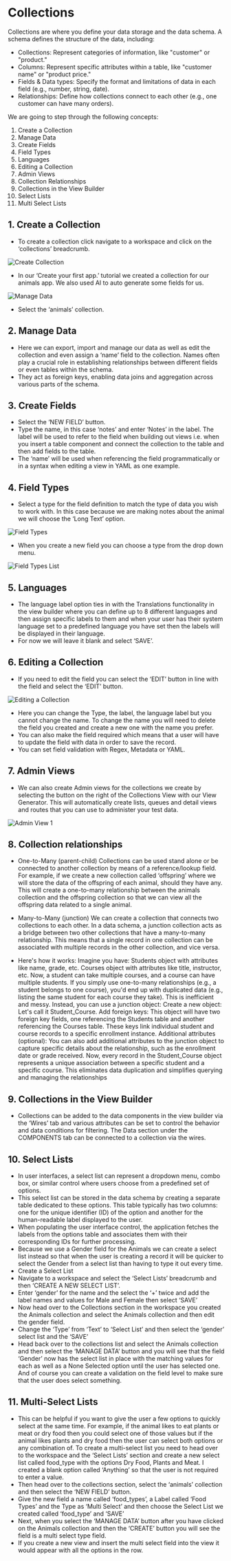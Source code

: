 # Collections
Collections are where you define your data storage and the data schema. A schema defines the structure of the data, including:
* Collections: Represent categories of information, like "customer" or "product."
* Columns: Represent specific attributes within a table, like "customer name" or "product price."
* Fields & Data types: Specify the format and limitations of data in each field (e.g., number, string, date).
* Relationships: Define how collections connect to each other (e.g., one customer can have many orders).

We are going to step through the following concepts:
1. Create a Collection
2. Manage Data
3. Create Fields
4. Field Types
5. Languages
6. Editing a Collection
7. Admin Views
8. Collection Relationships
9. Collections in the View Builder
10. Select Lists
11. Multi Select Lists

## 1. Create a Collection
* To create a collection click navigate to a workspace and click on the ‘collections’ breadcrumb.

![Create Collection](./image2.png "Create Collection")

* In our ‘Create your first app.’ tutorial we created a collection for our animals app. We also used AI to auto generate some fields for us. 

![Manage Data](./image5.png "Manage Data")

* Select the ‘animals’ collection.

## 2. Manage Data
* Here we can export, import and manage our data as well as edit the collection and even assign a ‘name’ field to the collection. Names often play a crucial role in establishing relationships between different fields or even tables within the schema.
* They act as foreign keys, enabling data joins and aggregation across various parts of the schema.

## 3. Create Fields
* Select the ‘NEW FIELD’ button.
* Type the name, in this case ‘notes’ and enter ‘Notes’ in the label. The label will be used to refer to the field when building out views i.e. when you insert a table component and connect the collection to the table and then add fields to the table. 
* The ‘name’ will be used when referencing the field programmatically or in a syntax when editing a view in YAML as one example. 

## 4. Field Types
* Select a type for the field definition to match the type of data you wish to work with. In this case because we are making notes about the animal we will choose the ‘Long Text’ option.

![Field Types](./image9.png "Field Types")
* When you create a new field you can choose a type from the drop down menu.

![Field Types List](./image10.png "Field Types List")

## 5. Languages
* The language label option ties in with the Translations functionality in the view builder where you can define up to 8 different languages and then assign specific labels to them and when your user has their system language set to a predefined language you have set then the labels will be displayed in their language. 
* For now we will leave it blank and select ‘SAVE’.

## 6. Editing a Collection
* If you need to edit the field you can select the ‘EDIT’ button in line with the field and select the ‘EDIT’ button.

![Editing a Collection](./image6.png "Editing a Collection")

* Here you can change the Type, the label, the language label but you cannot change the name. To change the name you will need to delete the field you created and create a new one with the name you prefer. 
* You can also make the field required which means that a user will have to update the field with data in order to save the record. 
* You can set field validation with Regex, Metadata or YAML.

## 7. Admin Views
* We can also create Admin views for the collections we create by selecting the button on the right of the Collections View with our View Generator. This will automatically create lists, queues and detail views and routes that you can use to administer your test data. 

![Admin View 1](./image2.png "Admin View 1")


## 8. Collection relationships
* One-to-Many (parent-child)
Collections can be used stand alone or be connected to another collection by means of a reference/lookup field. For example, if we create a new collection called ‘offspring’ where we will store the data of the offspring of each animal, should they have any.
This will create a one-to-many relationship between the animals collection and the offspring collection so that we can view all the offspring data related to a single animal.

* Many-to-Many (junction)
We can create a collection that connects two collections to each other. In a data schema, a junction collection acts as a bridge between two other collections that have a many-to-many relationship. This means that a single record in one collection can be associated with multiple records in the other collection, and vice versa.

* Here's how it works:
Imagine you have:
Students object with attributes like name, grade, etc.
Courses object with attributes like title, instructor, etc.
Now, a student can take multiple courses, and a course can have multiple students. If you simply use one-to-many relationships (e.g., a student belongs to one course), you'd end up with duplicated data (e.g., listing the same student for each course they take). This is inefficient and messy.
Instead, you can use a junction object:
Create a new object: Let's call it Student_Course.
Add foreign keys: This object will have two foreign key fields, one referencing the Students table and another referencing the Courses table. These keys link individual student and course records to a specific enrollment instance.
Additional attributes (optional): You can also add additional attributes to the junction object to capture specific details about the relationship, such as the enrollment date or grade received.
Now, every record in the Student_Course object represents a unique association between a specific student and a specific course. This eliminates data duplication and simplifies querying and managing the relationships

## 9. Collections in the View Builder
* Collections can be added to the data components in the view builder via the ‘Wires’ tab and various attributes can be set to control the behavior and data conditions for filtering. The Data section under the COMPONENTS tab can be connected to a collection via the wires.

## 10. Select Lists
* In user interfaces, a select list can represent a dropdown menu, combo box, or similar control where users choose from a predefined set of options.
* This select list can be stored in the data schema by creating a separate table dedicated to these options. This table typically has two columns: one for the unique identifier (ID) of the option and another for the human-readable label displayed to the user.
* When populating the user interface control, the application fetches the labels from the options table and associates them with their corresponding IDs for further processing.
* Because we use a Gender field for the Animals we can create a select list instead so that when the user is creating a record it will be quicker to select the Gender from a select list than having to type it out every time.
* Create a Select List
* Navigate to a workspace and select the ‘Select Lists’ breadcrumb and then ‘CREATE A NEW SELECT LIST’.
* Enter ‘gender’ for the name and the select the ‘+’ twice and add the label names and values for Male and Female then select ‘SAVE’
* Now head over to the Collections section in the workspace you created the Animals collection and select the Animals collection and then edit the gender field.
* Change the ‘Type’ from ‘Text’ to ‘Select List’ and then select the ‘gender’ select list and the ‘SAVE’
* Head back over to the collections list and select the Animals collection and then select the ‘MANAGE DATA’ button and you will see that the field ‘Gender’ now has the select list in place with the matching values for each as well as a None Selected option until the user has selected one. And of course you can create a validation on the field level to make sure that the user does select something.

## 11. Multi-Select Lists
* This can be helpful if you want to give the user a few options to quickly select at the same time. For example, if the animal likes to eat plants or meat or dry food then you could select one of those values but if the animal likes plants and dry food then the user can select both options or any combination of. To create a multi-select list you need to head over to the workspace and the ‘Select Lists’ section and create a new select list called food_type with the options Dry Food, Plants and Meat. I created a blank option called ‘Anything’ so that the user is not required to enter a value.
* Then head over to the collections section, select the ‘animals’ collection and then select the ‘NEW FIELD’ button.
* Give the new field a name called ‘food_types’, a Label called ‘Food Types’ and the Type as ‘Multi Select’ and then choose the Select List we created called ‘food_type’ and ‘SAVE’
* Next, when you select the ‘MANAGE DATA’ button after you have clicked on the Animals collection and then the ‘CREATE’ button you will see the field is a multi select type field.
* If you create a new view and insert the multi select field into the view it would appear with all the options in the row.


